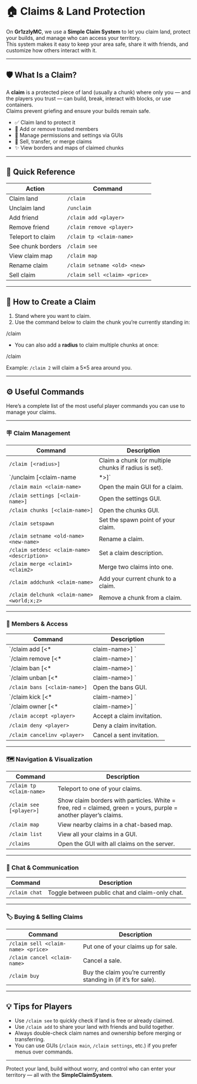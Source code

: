 # 🏠 Claims & Land Protection

On **Gr1zzlyMC**, we use a **Simple Claim System** to let you claim land, protect your builds, and manage who can access your territory.  
This system makes it easy to keep your area safe, share it with friends, and customize how others interact with it.

---

## 🛡️ What Is a Claim?

A **claim** is a protected piece of land (usually a chunk) where only you — and the players you trust — can build, break, interact with blocks, or use containers.  
Claims prevent griefing and ensure your builds remain safe.

- ✅ Claim land to protect it  
- 🤝 Add or remove trusted members  
- 🔨 Manage permissions and settings via GUIs  
- 📜 Sell, transfer, or merge claims  
- ✨ View borders and maps of claimed chunks

---

## 📌 Quick Reference

| Action | Command |
|--------|--------|
| Claim land | `/claim` |
| Unclaim land | `/unclaim` |
| Add friend | `/claim add <player>` |
| Remove friend | `/claim remove <player>` |
| Teleport to claim | `/claim tp <claim-name>` |
| See chunk borders | `/claim see` |
| View claim map | `/claim map` |
| Rename claim | `/claim setname <old> <new>` |
| Sell claim | `/claim sell <claim> <price>` |

---

## 🧭 How to Create a Claim

1. Stand where you want to claim.  
2. Use the command below to claim the chunk you’re currently standing in:

/claim


- You can also add a **radius** to claim multiple chunks at once:

/claim <radius>


Example: `/claim 2` will claim a 5×5 area around you.

---

## ⚙️ Useful Commands

Here’s a complete list of the most useful player commands you can use to manage your claims.

---

### 🪧 Claim Management

| Command | Description |
|--------|-------------|
| `/claim [<radius>]` | Claim a chunk (or multiple chunks if radius is set). |
| `/unclaim [<claim-name|*>]` | Delete a claim. Use `*` to unclaim all. |
| `/claim main <claim-name>` | Open the main GUI for a claim. |
| `/claim settings [<claim-name>]` | Open the settings GUI. |
| `/claim chunks [<claim-name>]` | Open the chunks GUI. |
| `/claim setspawn` | Set the spawn point of your claim. |
| `/claim setname <old-name> <new-name>` | Rename a claim. |
| `/claim setdesc <claim-name> <description>` | Set a claim description. |
| `/claim merge <claim1> <claim2>` | Merge two claims into one. |
| `/claim addchunk <claim-name>` | Add your current chunk to a claim. |
| `/claim delchunk <claim-name> <world;x;z>` | Remove a chunk from a claim. |

---

### 👥 Members & Access

| Command | Description |
|--------|-------------|
| `/claim add [<*|claim-name>] <player>` | Add a player to your claim. Use `*` for all claims. |
| `/claim remove [<*|claim-name>] <player>` | Remove a player from your claim. |
| `/claim ban [<*|claim-name>] <player>` | Ban a player from your claim. |
| `/claim unban [<*|claim-name>] <player>` | Unban a player from your claim. |
| `/claim bans [<claim-name>]` | Open the bans GUI. |
| `/claim kick [<*|claim-name>] <player>` | Kick a player from your claim. |
| `/claim owner [<*|claim-name>] <player>` | Transfer ownership of a claim. |
| `/claim accept <player>` | Accept a claim invitation. |
| `/claim deny <player>` | Deny a claim invitation. |
| `/claim cancelinv <player>` | Cancel a sent invitation. |

---

### 🗺️ Navigation & Visualization

| Command | Description |
|--------|-------------|
| `/claim tp <claim-name>` | Teleport to one of your claims. |
| `/claim see [<player>]` | Show claim borders with particles. White = free, red = claimed, green = yours, purple = another player’s claims. |
| `/claim map` | View nearby claims in a chat-based map. |
| `/claim list` | View all your claims in a GUI. |
| `/claims` | Open the GUI with all claims on the server. |

---

### 💬 Chat & Communication

| Command | Description |
|--------|-------------|
| `/claim chat` | Toggle between public chat and claim-only chat. |

---

### 🏷️ Buying & Selling Claims

| Command | Description |
|--------|-------------|
| `/claim sell <claim-name> <price>` | Put one of your claims up for sale. |
| `/claim cancel <claim-name>` | Cancel a sale. |
| `/claim buy` | Buy the claim you’re currently standing in (if it’s for sale). |

---

## 💡 Tips for Players

- Use `/claim see` to quickly check if land is free or already claimed.  
- Use `/claim add` to share your land with friends and build together.  
- Always double-check claim names and ownership before merging or transferring.  
- You can use GUIs (`/claim main`, `/claim settings`, etc.) if you prefer menus over commands.

---


Protect your land, build without worry, and control who can enter your territory — all with the **SimpleClaimSystem**.
